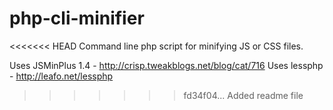 # php-cli-minifier #

<<<<<<< HEAD
Command line php script for minifying JS or CSS files.

Uses JSMinPlus 1.4 - http://crisp.tweakblogs.net/blog/cat/716
Uses lessphp - http://leafo.net/lessphp
>>>>>>> fd34f04... Added readme file
